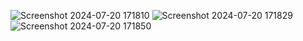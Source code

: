 ![Screenshot 2024-07-20 171810](https://github.com/user-attachments/assets/56f6086b-f721-4d12-86cd-259519d88756)
![Screenshot 2024-07-20 171829](https://github.com/user-attachments/assets/db1ee163-56ad-4c18-b78d-329a6d7029dd)
![Screenshot 2024-07-20 171850](https://github.com/user-attachments/assets/a092cf76-2699-4049-a8a9-c327713fd614)
